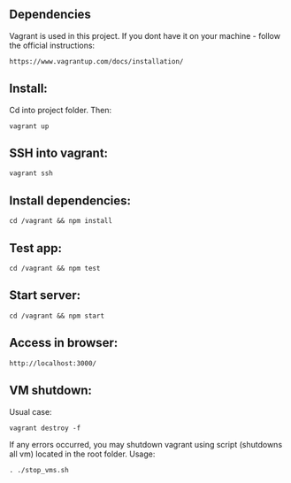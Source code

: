 ## Dependencies
Vagrant is used in this project.
If you dont have it on your machine - follow the official instructions:
```
https://www.vagrantup.com/docs/installation/
```


## Install:
Cd into project folder. Then:
```
vagrant up
```

## SSH into vagrant:
```
vagrant ssh
```

## Install dependencies:
```
cd /vagrant && npm install
```

## Test app:
```
cd /vagrant && npm test
```

## Start server:
```
cd /vagrant && npm start
```

## Access in browser:
```
http://localhost:3000/
```

## VM shutdown:
Usual case:
```
vagrant destroy -f
```

If any errors occurred, you may shutdown vagrant using script (shutdowns all vm) located in the root folder.
Usage:
```
. ./stop_vms.sh
```
